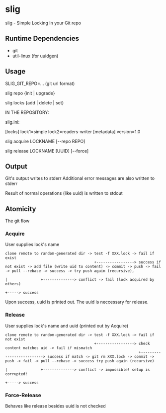 # slig
slig - Simple Locking In your Git repo

## Runtime Dependencies

* git
* util-linux (for uuidgen)

## Usage

SLIG_GIT_REPO=... (git url format)

slig repo {init | upgrade}

slig locks {add | delete | set}

IN THE REPOSITORY:

slig.ini:

[locks]
lock1=simple
lock2=readers-writer
[metadata]
version=1.0

slig acquire LOCKNAME [--repo REPO]

slig release LOCKNAME [UUID] [--force]

## Output
Git's output writes to stderr
Additional error messages are also written to stderr

Result of normal operations (like uuid) is written to stdout

## Atomicity

The git flow

### Acquire

User supplies lock's name

```
clone remote to random-generated dir -> test -f XXX.lock -> fail if exist
                                        +-----------------> success if not exist -> add file (write uid to content) -> commit -> push -> fail -> pull --rebase -> success -> try push again (recursive),
                                                                                                                                 |               +--------------> conflict -> fail (lock acquired by others)
                                                                                                                                 +-----> success
```

Upon success, uuid is printed out. The uuid is neccessary for release.

### Release

User supplies lock's name and uuid (printed out by Acquire)

```
clone remote to random-generated dir -> test -f XXX.lock -> fail if not exist
                                        +-----------------> check content matches uid -> fail if mismatch
                                                            +--------------------------> success if match -> git rm XXX.lock -> commit -> push -> fail -> pull --rebase -> success try push again (recursive)
                                                                                                                                          |               +--------------> conflict -> impossible! setup is corrupted!
                                                                                                                                          +-----> success
```

### Force-Release

Behaves like release besides uuid is not checked
